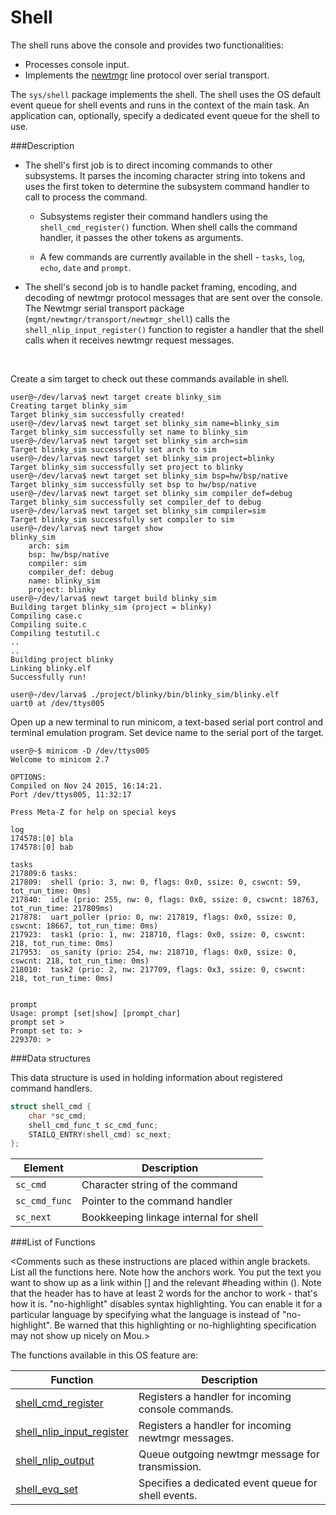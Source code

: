 # Shell

The shell runs above the console and provides two functionalities:

* Processes console input. 
* Implements the [newtmgr](../../../newtmgr/overview.md) line protocol over serial transport. 

The `sys/shell` package implements the shell.  The shell uses the OS default event queue 
for shell events and runs in the context of the main task. An application can, optionally, 
specify a dedicated event queue for the shell to use.

###Description

* The shell's first job is to direct incoming commands to other subsystems. It parses the incoming character string 
into tokens and uses the first token to determine the subsystem command handler to call to process the command.

    * Subsystems register their command handlers using the `shell_cmd_register()` 
      function.  When shell calls the command handler, it passes the other tokens as arguments.

    * A few commands are currently available in the shell - `tasks`, `log`, `echo`, `date` and `prompt`.

* The shell's second job is to handle packet framing, encoding, and decoding of newtmgr protocol messages that are
sent over the console.  The Newtmgr serial transport package (`mgmt/newtmgr/transport/newtmgr_shell`) 
calls the `shell_nlip_input_register()` function to register a handler that the shell calls when it 
receives newtmgr request messages.

<br>

Create a sim target to check out these commands available in shell.

```no-highlight
user@~/dev/larva$ newt target create blinky_sim
Creating target blinky_sim
Target blinky_sim successfully created!
user@~/dev/larva$ newt target set blinky_sim name=blinky_sim
Target blinky_sim successfully set name to blinky_sim
user@~/dev/larva$ newt target set blinky_sim arch=sim
Target blinky_sim successfully set arch to sim
user@~/dev/larva$ newt target set blinky_sim project=blinky
Target blinky_sim successfully set project to blinky
user@~/dev/larva$ newt target set blinky_sim bsp=hw/bsp/native
Target blinky_sim successfully set bsp to hw/bsp/native
user@~/dev/larva$ newt target set blinky_sim compiler_def=debug
Target blinky_sim successfully set compiler_def to debug
user@~/dev/larva$ newt target set blinky_sim compiler=sim
Target blinky_sim successfully set compiler to sim
user@~/dev/larva$ newt target show
blinky_sim
	arch: sim
	bsp: hw/bsp/native
	compiler: sim
	compiler_def: debug
	name: blinky_sim
	project: blinky
user@~/dev/larva$ newt target build blinky_sim
Building target blinky_sim (project = blinky)
Compiling case.c
Compiling suite.c
Compiling testutil.c
..
..
Building project blinky
Linking blinky.elf
Successfully run!

user@~/dev/larva$ ./project/blinky/bin/blinky_sim/blinky.elf
uart0 at /dev/ttys005

```

Open up a new terminal to run minicom, a text-based serial port control and terminal emulation program. Set device name to the serial port of the target. 

```no-highlight
user@~$ minicom -D /dev/ttys005
Welcome to minicom 2.7

OPTIONS: 
Compiled on Nov 24 2015, 16:14:21.
Port /dev/ttys005, 11:32:17

Press Meta-Z for help on special keys

log 
174578:[0] bla
174578:[0] bab

tasks
217809:6 tasks: 
217809:  shell (prio: 3, nw: 0, flags: 0x0, ssize: 0, cswcnt: 59, tot_run_time: 0ms)
217840:  idle (prio: 255, nw: 0, flags: 0x0, ssize: 0, cswcnt: 18763, tot_run_time: 217809ms)
217878:  uart_poller (prio: 0, nw: 217819, flags: 0x0, ssize: 0, cswcnt: 18667, tot_run_time: 0ms)
217923:  task1 (prio: 1, nw: 218710, flags: 0x0, ssize: 0, cswcnt: 218, tot_run_time: 0ms)
217953:  os_sanity (prio: 254, nw: 218710, flags: 0x0, ssize: 0, cswcnt: 218, tot_run_time: 0ms)
218010:  task2 (prio: 2, nw: 217709, flags: 0x3, ssize: 0, cswcnt: 218, tot_run_time: 0ms)


prompt
Usage: prompt [set|show] [prompt_char]
prompt set >
Prompt set to: >
229370: >

```


###Data structures

This data structure is used in holding information about registered command handlers.

```c
struct shell_cmd {
    char *sc_cmd;
    shell_cmd_func_t sc_cmd_func;
    STAILQ_ENTRY(shell_cmd) sc_next;
};
```

| Element | Description |
|---------|-------------|
| `sc_cmd` | Character string of the command |
| `sc_cmd_func` | Pointer to the command handler |
| `sc_next` | Bookkeeping linkage internal for shell |

###List of Functions

<Comments such as these instructions are placed within angle brackets. List all the functions here. Note how the anchors work. You put the text you want to show up as a link within [] and the relevant #heading within (). Note that the header has to have at least 2 words for the anchor to work - that's how it is. "no-highlight" disables syntax highlighting. You can enable it for a particular language by specifying what the language is instead of "no-highlight". Be warned that this highlighting or no-highlighting specification may not show up nicely on Mou.>

The functions available in this OS feature are:

| Function | Description |
|---------|-------------|
| [shell_cmd_register](shell_cmd_register.md) | Registers a handler for incoming console commands. |
| [shell_nlip_input_register](shell_nlip_input_register.md) | Registers a handler for incoming newtmgr messages. |
| [shell_nlip_output](shell_nlip_output.md) | Queue outgoing newtmgr message for transmission. |
| [shell_evq_set](shell_evq_set.md) | Specifies a dedicated event queue for shell events. |

